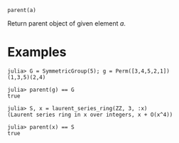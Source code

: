 ```
parent(a)
```

Return parent object of given element $a$.

# Examples

```jldoctest
julia> G = SymmetricGroup(5); g = Perm([3,4,5,2,1])
(1,3,5)(2,4)

julia> parent(g) == G
true

julia> S, x = laurent_series_ring(ZZ, 3, :x)
(Laurent series ring in x over integers, x + O(x^4))

julia> parent(x) == S
true
```
